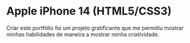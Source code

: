# Apple iPhone 14 (HTML5/CSS3)
Criar este portfólio foi um projeto gratificante que me permitiu mostrar minhas habilidades de maneira a mostrar minha criatividade.
